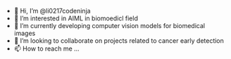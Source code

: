 - 👋 Hi, I’m @li0217codeninja
- 👀 I’m interested in AIML in biomoedicl field
- 🌱 I’m currently developing computer vision models for biomedical images 
- 💞️ I’m looking to collaborate on projects related to cancer early detection 
- 📫 How to reach me ...

<!---
li0217codeninja/li0217codeninja is a ✨ special ✨ repository because its `README.md` (this file) appears on your GitHub profile.
You can click the Preview link to take a look at your changes.
--->
